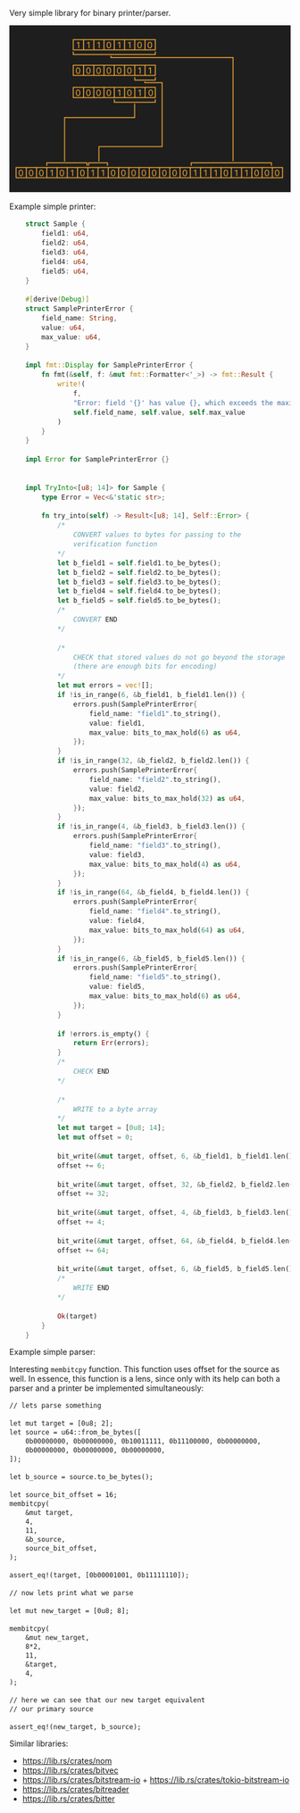 Very simple library for binary printer/parser.

![alt text](./doc/asserts/principle.png)

Example simple printer:

```rust
	struct Sample {
		field1: u64,
		field2: u64,
		field3: u64,
		field4: u64,
		field5: u64,
	}

	#[derive(Debug)]
	struct SamplePrinterError {
		field_name: String,
		value: u64,
		max_value: u64,
	}

	impl fmt::Display for SamplePrinterError {
		fn fmt(&self, f: &mut fmt::Formatter<'_>) -> fmt::Result {
			write!(
				f,
				"Error: field '{}' has value {}, which exceeds the maximum value {}.",
				self.field_name, self.value, self.max_value
			)
		}
	}

	impl Error for SamplePrinterError {}


	impl TryInto<[u8; 14]> for Sample {
		type Error = Vec<&'static str>;

		fn try_into(self) -> Result<[u8; 14], Self::Error> {
			/*
				CONVERT values to bytes for passing to the 
				verification function
			*/
			let b_field1 = self.field1.to_be_bytes();
			let b_field2 = self.field2.to_be_bytes();
			let b_field3 = self.field3.to_be_bytes();
			let b_field4 = self.field4.to_be_bytes();
			let b_field5 = self.field5.to_be_bytes();
			/*
				CONVERT END
			*/

			/*
				CHECK that stored values do not go beyond the storage 
				(there are enough bits for encoding)
			*/
			let mut errors = vec![];
			if !is_in_range(6, &b_field1, b_field1.len()) {
				errors.push(SamplePrinterError{
					field_name: "field1".to_string(),
					value: field1,
					max_value: bits_to_max_hold(6) as u64,
				});
			}
			if !is_in_range(32, &b_field2, b_field2.len()) {
				errors.push(SamplePrinterError{
					field_name: "field2".to_string(),
					value: field2,
					max_value: bits_to_max_hold(32) as u64,
				});
			}
			if !is_in_range(4, &b_field3, b_field3.len()) {
				errors.push(SamplePrinterError{
					field_name: "field3".to_string(),
					value: field3,
					max_value: bits_to_max_hold(4) as u64,
				});
			}
			if !is_in_range(64, &b_field4, b_field4.len()) {
				errors.push(SamplePrinterError{
					field_name: "field4".to_string(),
					value: field4,
					max_value: bits_to_max_hold(64) as u64,
				});
			}
			if !is_in_range(6, &b_field5, b_field5.len()) {
				errors.push(SamplePrinterError{
					field_name: "field5".to_string(),
					value: field5,
					max_value: bits_to_max_hold(6) as u64,
				});
			}

			if !errors.is_empty() {
				return Err(errors);
			}
			/*
				CHECK END
			*/

			/*
				WRITE to a byte array
			*/
			let mut target = [0u8; 14];
			let mut offset = 0;

			bit_write(&mut target, offset, 6, &b_field1, b_field1.len());
			offset += 6;

			bit_write(&mut target, offset, 32, &b_field2, b_field2.len());
			offset += 32;

			bit_write(&mut target, offset, 4, &b_field3, b_field3.len());
			offset += 4;

			bit_write(&mut target, offset, 64, &b_field4, b_field4.len());
			offset += 64;

			bit_write(&mut target, offset, 6, &b_field5, b_field5.len());
			/*
				WRITE END
			*/

			Ok(target)
		}
	}
```

Example simple parser:

<!-- ```rust
	struct Sample {
		field1: u64,
		field2: u64,
		field3: u64,
		field4: u64,
		field5: u64,
	}

	impl TryFrom<[u8; 14]> for Sample {
		type Error = ();

		fn try_from(bytes: [u8; 14]) -> Result<Self, Self::Error> {
			// TODO: ...
			bit_read(&bytes, offset, 6, &mut bytes, b_field1_len);
			offset += 6;

			bit_read(&bytes, offset, 32, &mut target.field2, b_field2_len);
			offset += 32;

			bit_read(&bytes, offset, 4, &mut target.field3, b_field3_len);
			offset += 4;

			bit_read(&bytes, offset, 64, &mut target.field4, b_field4_len);
			offset += 64;

			bit_read(&bytes, offset, 6, &mut target.field5, b_field5_len);

			Ok(Sample {
				field1: todo(),
				field2: todo(),
				field3: todo(),
				field4: todo(),
				field5: todo(),
			})
		}
	}

```  -->

Interesting `membitcpy` function. This function uses offset for the source as well. In essence, this function is a lens, since only with its help can both a parser and a printer be implemented simultaneously:

```
// lets parse something

let mut target = [0u8; 2];
let source = u64::from_be_bytes([
	0b00000000, 0b00000000, 0b10011111, 0b11100000, 0b00000000, 
	0b00000000, 0b00000000, 0b00000000,
]);

let b_source = source.to_be_bytes();

let source_bit_offset = 16;
membitcpy(
	&mut target, 
	4, 
	11, 
	&b_source, 
	source_bit_offset,
);

assert_eq!(target, [0b00001001, 0b11111110]);

// now lets print what we parse

let mut new_target = [0u8; 8];

membitcpy(
	&mut new_target,
	8*2,
	11,
	&target,
	4,
);

// here we can see that our new target equivalent 
// our primary source 

assert_eq!(new_target, b_source);

```

Similar libraries:

- https://lib.rs/crates/nom
- https://lib.rs/crates/bitvec
- https://lib.rs/crates/bitstream-io + https://lib.rs/crates/tokio-bitstream-io
- https://lib.rs/crates/bitreader
- https://lib.rs/crates/bitter